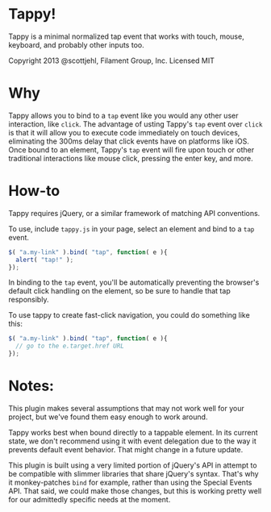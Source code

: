 Tappy! 
=====

Tappy is a minimal normalized tap event that works with touch, mouse, keyboard, and probably other inputs too.

Copyright 2013 @scottjehl, Filament Group, Inc. Licensed MIT

Why
===

Tappy allows you to bind to a `tap` event like you would any other user interaction, like `click`. The advantage of usting Tappy's  `tap` event over `click` is that it will allow you to execute code immediately on touch devices, eliminating the 300ms delay that click events have on platforms like iOS. Once bound to an element, Tappy's `tap` event will fire upon touch or other traditional interactions like mouse click, pressing the enter key, and more. 


How-to
===

Tappy requires jQuery, or a similar framework of matching API conventions. 

To use, include `tappy.js` in your page, select an element and bind to a `tap` event. 

``` js
$( "a.my-link" ).bind( "tap", function( e ){ 
  alert( "tap!" );
}); 
```
In binding to the `tap` event, you'll be automatically preventing the browser's default click handling on the element, so be sure to handle that tap responsibly.

To use tappy to create fast-click navigation, you could do something like this:

``` js
$( "a.my-link" ).bind( "tap", function( e ){ 
  // go to the e.target.href URL
}); 
```


Notes:
===

This plugin makes several assumptions that may not work well for your project, but we've found them easy enough to work around.

Tappy works best when bound directly to a tappable element. In its current state, we don't recommend using it with event delegation due to the way it prevents default event behavior. That might change in a future update.

This plugin is built using a very limited portion of jQuery's API in attempt to be compatible with slimmer libraries that share jQuery's syntax. That's why it monkey-patches `bind` for example, rather than using the Special Events API. That said, we could make those changes, but this is working pretty well for our admittedly specific needs at the moment.

